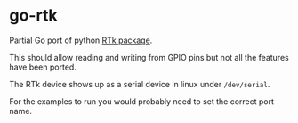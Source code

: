 go-rtk
==============

Partial Go port of python [RTk package](https://github.com/PiSupply/Ryanteck/tree/master/RTK.GPIO/Software).

This should allow reading and writing from GPIO pins but not all the 
features have been ported.

The RTk device shows up as a serial device in linux under `/dev/serial`.

For the examples to run you would probably need to set the correct port name.